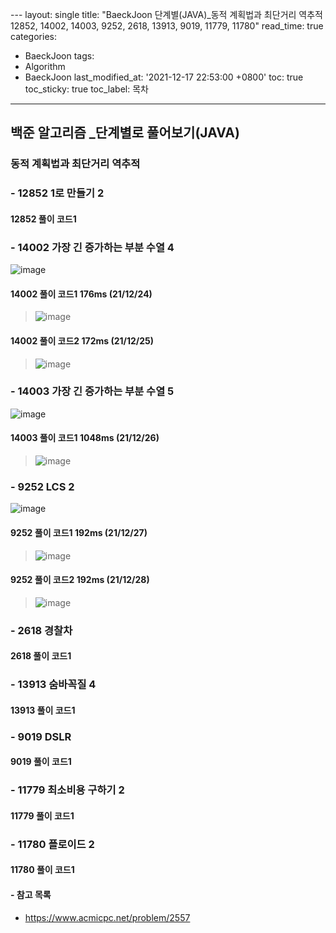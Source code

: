  ﻿---
layout: single
title: "BaeckJoon 단계별(JAVA)_동적 계획법과 최단거리 역추적 12852, 14002, 14003, 9252, 2618, 13913, 9019, 11779, 11780"
read_time: true
categories:  
 - BaeckJoon 
tags: 
 - Algorithm
 - BaeckJoon 
last_modified_at: '2021-12-17 22:53:00 +0800'
toc: true
toc_sticky: true
toc_label: 목차
---
## 백준 알고리즘 _단계별로 풀어보기(JAVA)
### 동적 계획법과 최단거리 역추적
### - 12852 1로 만들기 2

#### 12852 풀이 코드1
>

### - 14002 가장 긴 증가하는 부분 수열 4
![image](https://user-images.githubusercontent.com/66898243/147360609-96aefe22-9697-4327-a038-68aa70b2f7ab.png)

#### 14002 풀이 코드1 176ms (21/12/24)
>  ![image](https://user-images.githubusercontent.com/66898243/147360705-6255e22c-79bb-497c-8d80-ffab73b87ee5.png)

#### 14002 풀이 코드2 172ms (21/12/25)
>  ![image](https://user-images.githubusercontent.com/66898243/147387624-aac7c560-4a9b-4d14-9f1c-5f5a11a825bf.png)

### - 14003 가장 긴 증가하는 부분 수열 5
![image](https://user-images.githubusercontent.com/66898243/147411413-d6186857-b546-4df7-9609-0b9492d934ad.png)

#### 14003 풀이 코드1 1048ms (21/12/26)
>  ![image](https://user-images.githubusercontent.com/66898243/147411436-34bb20ca-6688-4048-aea6-841665470b7f.png)


### - 9252 	LCS 2
![image](https://user-images.githubusercontent.com/66898243/147483194-184c600f-3362-4dda-9527-aa867f8199fe.png)

#### 9252 풀이 코드1  192ms (21/12/27)
>  ![image](https://user-images.githubusercontent.com/66898243/147483361-d5436ce3-2f50-43ab-9b3f-e5c4e61c9d59.png)

#### 9252 풀이 코드2  192ms (21/12/28)
>  ![image](https://user-images.githubusercontent.com/66898243/147578035-8c4a0066-2989-4a37-8e7d-246d63e8fb90.png)

### - 2618 경찰차

#### 2618 풀이 코드1
>
 
### - 13913 숨바꼭질 4

#### 13913 풀이 코드1
>
 
### - 9019 	DSLR

#### 9019 풀이 코드1
>
 
### - 11779 최소비용 구하기 2

#### 11779 풀이 코드1
>
 
### - 11780 플로이드 2

#### 11780 풀이 코드1
>
 

#### - 참고 목록
- https://www.acmicpc.net/problem/2557
